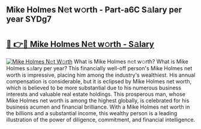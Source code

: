 ## Mike Holmes N𝚎t w𝚘rth - Part-a6C S𝚊lary per year SYDg7

# <h2><a href="http://gc4mtx.nevu.top/?p=Mike+Holmes">🔗 👉🔴 Mike Holmes N𝚎t w𝚘rth - S𝚊lary</a></h2>

[![Mike Holmes N𝚎t W𝚘rth](https://i.imgur.com/Oavwk0R.jpeg)](http://gc4mtx.nevu.top/?p=Mike+Holmes)
What is Mike Holmes n𝚎t w𝚘rth? What is Mike Holmes s𝚊lary per year?
This financially well-off person's Mike Holmes net worth is impressive, placing him among the industry's wealthiest. His annual compensation is considerable, but it is eclipsed by Mike Holmes net worth, which is believed to be more substantial due to his numerous business interests and valuable real estate holdings. This prosperous man, whose Mike Holmes net worth is among the highest globally, is celebrated for his business acumen and financial brilliance. With a Mike Holmes net worth in the billions and a substantial income, this wealthy person is a leading illustration of the power of diligence, commitment, and financial intelligence.
